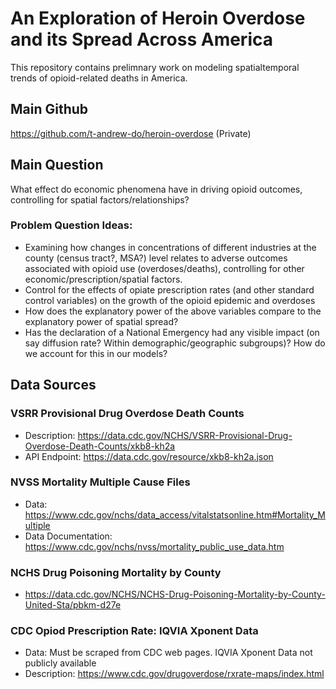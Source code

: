 # An Exploration of Heroin Overdose and its Spread Across America

This repository contains prelimnary work on modeling spatialtemporal trends of opioid-related deaths in America.

## Main Github

https://github.com/t-andrew-do/heroin-overdose (Private)

## Main Question
What effect do economic phenomena have in driving opioid outcomes, controlling for spatial factors/relationships?

### Problem Question Ideas:

* Examining how changes in concentrations of different industries at the county (census tract?, MSA?) level relates to adverse outcomes associated with opioid use (overdoses/deaths), controlling for other economic/prescription/spatial factors.
* Control for the effects of opiate prescription rates (and other standard control variables) on the growth of the opioid epidemic and overdoses
* How does the explanatory power of the above variables compare to the explanatory power of spatial spread? 
* Has the declaration of a National Emergency had any visible impact (on say diffusion rate? Within demographic/geographic subgroups)?  How do we account for this in our models?

## Data Sources

### VSRR Provisional Drug Overdose Death Counts

* Description: https://data.cdc.gov/NCHS/VSRR-Provisional-Drug-Overdose-Death-Counts/xkb8-kh2a
* API Endpoint: https://data.cdc.gov/resource/xkb8-kh2a.json

### NVSS Mortality Multiple Cause Files

* Data: https://www.cdc.gov/nchs/data_access/vitalstatsonline.htm#Mortality_Multiple
* Data Documentation: https://www.cdc.gov/nchs/nvss/mortality_public_use_data.htm

### NCHS Drug Poisoning Mortality by County

* https://data.cdc.gov/NCHS/NCHS-Drug-Poisoning-Mortality-by-County-United-Sta/pbkm-d27e

### CDC Opiod Prescription Rate: IQVIA Xponent Data

* Data: Must be scraped from CDC web pages. IQVIA Xponent Data not publicly available
* Description: https://www.cdc.gov/drugoverdose/rxrate-maps/index.html
